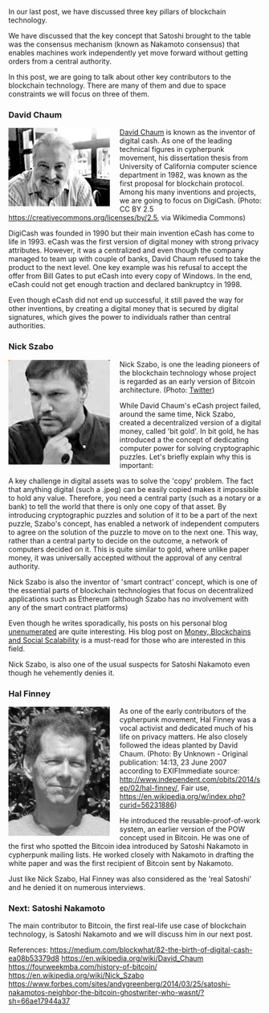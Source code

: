 In our last post, we have discussed three key pillars of blockchain technology. 


We have discussed that the key concept that Satoshi brought to the table was the consensus mechanism (known as Nakamoto consensus) that enables machines work independently yet move forward without getting orders from a central authority. 

In this post, we are going to talk about other key contributors to the blockchain technology. There are many of them and due to space constraints we will focus on three of them. 

### David Chaum
<img align="left" src="/assets/Chaum.jpg" style="width:40%; padding-right:20px"> [David Chaum](https://twitter.com/chaumdotcom) is known as the inventor of digital cash. As one of the leading technical figures in cypherpunk movement, his dissertation thesis from University of California computer science department in 1982, was known as the first proposal for blockchain protocol. Among his many inventions and projects, we are going to focus on DigiCash. (Photo: CC BY 2.5 <https://creativecommons.org/licenses/by/2.5>, via Wikimedia Commons)

DigiCash was founded in 1990 but their main invention eCash has come to life in 1993. eCash was the first version of digital money with strong privacy attributes. However, it was a centralized and even though the company managed to team up with couple of banks, David Chaum refused to take the product to the next level. One key example was his refusal to accept the offer from Bill Gates to put eCash into every copy of Windows. In the end, eCash could not get enough traction and declared bankruptcy in 1998. 

Even though eCash did not end up successful, it still paved the way for other inventions, by creating a digital money that is secured by digital signatures, which gives the power to individuals rather than central authorities. 

### Nick Szabo
<img align="left" src="/assets/nick_szabo_250.jpg" style="width:40%; padding-right:20px">Nick Szabo, is one the leading pioneers of the blockchain technology whose project is regarded as an early version of Bitcoin architecture. (Photo: [Twitter](https://twitter.com/thebitcoinconf/status/1181597187400228866))

While David Chaum's eCash project failed, around the same time, Nick Szabo, created a decentralized version of a digital money, called 'bit gold'.  In bit gold, he has introduced a the concept of dedicating computer power for solving cryptographic puzzles. Let's briefly explain why this is important:

A key challenge in digital assets was to solve the 'copy' problem. The fact that anything digital (such a .jpeg) can be easily copied makes it impossible to hold any value. Therefore, you need a central party (such as a notary or a bank) to tell the world that there is only one copy of that asset. By introducing cryptographic puzzles and solution of it to be a part of the next puzzle, Szabo's concept, has enabled a network of independent computers to agree on the solution of the puzzle to move on to the next one. This way, rather than a central party to decide on the outcome, a network of computers decided on it. This is quite similar to gold, where unlike paper money, it was universally accepted without the approval of any central authority. 

Nick Szabo is also the inventor of 'smart contract' concept, which is one of the essential parts of blockchain technologies that focus on decentralized applications such as Ethereum (although Szabo has no involvement with any of the smart contract platforms) 

Even though he writes sporadically, his posts on his personal blog [unenumerated](https://unenumerated.blogspot.com/) are quite interesting. His blog post on [Money, Blockchains and Social Scalability](https://nakamotoinstitute.org/money-blockchains-and-social-scalability/) is a must-read for those who are interested in this field. 

Nick Szabo, is also one of the usual suspects for Satoshi Nakamoto even though he vehemently denies it. 

### Hal Finney

<img align="left" src="/assets/Hal_Finney_bw.jpg" style="width:40%; padding-right:20px"> As one of the early contributors of the cypherpunk movement, Hal Finney  was a vocal activist and dedicated much of his life on privacy matters. He also closely followed the ideas planted by David Chaum. (Photo: By Unknown - Original publication: 14:13, 23 June 2007 according to EXIFImmediate source: http://www.independent.com/obits/2014/sep/02/hal-finney/, Fair use, https://en.wikipedia.org/w/index.php?curid=56231886)

He introduced the reusable-proof-of-work system, an earlier version of the POW concept used in Bitcoin. He was one of the first who spotted the Bitcoin idea introduced by Satoshi Nakamoto in cypherpunk mailing lists. He worked closely with Nakamoto in drafting the white paper and was the first recipient of Bitcoin sent by Nakamoto. 

Just like Nick Szabo, Hal Finney was also considered as the 'real Satoshi' and he denied it on numerous interviews. 

### Next: Satoshi Nakamoto
The main contributor to Bitcoin, the first real-life use case of blockchain technology, is Satoshi Nakamoto and we will discuss him in our next post. 


References: 
https://medium.com/blockwhat/82-the-birth-of-digital-cash-ea08b53379d8
https://en.wikipedia.org/wiki/David_Chaum
https://fourweekmba.com/history-of-bitcoin/
https://en.wikipedia.org/wiki/Nick_Szabo
https://www.forbes.com/sites/andygreenberg/2014/03/25/satoshi-nakamotos-neighbor-the-bitcoin-ghostwriter-who-wasnt/?sh=66ae17944a37

